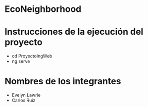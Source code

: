 # EcoNeighborhood

# Instrucciones de la ejecución del proyecto 
- cd ProyectoIngWeb
- ng serve

# Nombres de los integrantes
- Evelyn Lawrie
- Carlos Ruiz
